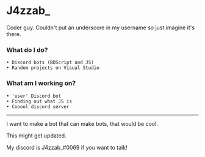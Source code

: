 <h1>J4zzab_</h1>
Coder guy. Couldn't put an underscore in my username so just imagine it's there.

<h3>What do I do?</h3>

	• Discord bots (BDScript and JS)
	• Random projects on Visual Studio
	
<h3>What am I working on?</h3>

	• 'user' Discord bot
	• Finding out what JS is
 	• Cooool discord server
	
<hr/>

I want to make a bot that can make bots, that would be cool.

This might get updated.

My discord is J4zzab_#0069 if you want to talk!
